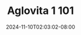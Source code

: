 --- 
title: "Aglovita 1 101"
description: "streaming   Aglovita 1 101 premium durasi panjang baru"
date: 2024-11-10T02:03:02-08:00
file_code: "2y9a32x9ao2n"
draft: false
cover: "9c0uuktjs5svqxff.jpg"
tags: ["Aglovita", "bokep-indo", "bokep-viral", "bokep-ig"]
length: 163
fld_id: "1482686"
foldername: "Aglovita 1"
categories: ["Aglovita 1"]
views: 0
---